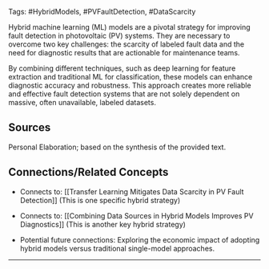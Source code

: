 Tags: #HybridModels, #PVFaultDetection, #DataScarcity

Hybrid machine learning (ML) models are a pivotal strategy for improving fault detection in photovoltaic (PV) systems. 
They are necessary to overcome two key challenges: the scarcity of labeled fault data and the need for diagnostic results that are actionable for maintenance teams.

By combining different techniques, such as deep learning for feature extraction and traditional ML for classification, these models can enhance diagnostic accuracy and robustness. 
This approach creates more reliable and effective fault detection systems that are not solely dependent on massive, often unavailable, labeled datasets.

## Sources

Personal Elaboration; based on the synthesis of the provided text.

## Connections/Related Concepts

- Connects to: [[Transfer Learning Mitigates Data Scarcity in PV Fault Detection]] (This is one specific hybrid strategy)
    
- Connects to: [[Combining Data Sources in Hybrid Models Improves PV Diagnostics]] (This is another key hybrid strategy)
    
- Potential future connections: Exploring the economic impact of adopting hybrid models versus traditional single-model approaches.
    

---